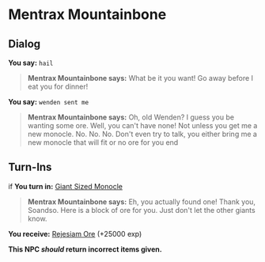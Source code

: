 # Mentrax Mountainbone
## Dialog

**You say:** `hail`



>**Mentrax Mountainbone says:** What be it you want! Go away before I eat you for dinner!

**You say:** `wenden sent me`



>**Mentrax Mountainbone says:** Oh, old Wenden? I guess you be wanting some ore. Well, you can't have none! Not unless you get me a new monocle. No. No. No. Don't even try to talk, you either bring me a new monocle that will fit or no ore for you
end

## Turn-Ins



if **You turn in:** [Giant Sized Monocle](/item/20678)


>**Mentrax Mountainbone says:** Eh, you actually found one! Thank you, Soandso. Here is a block of ore for you. Just don't let the other giants know.


 **You receive:**  [Rejesiam Ore](/item/20666) (+25000 exp)

**This NPC *should* return incorrect items given.**






